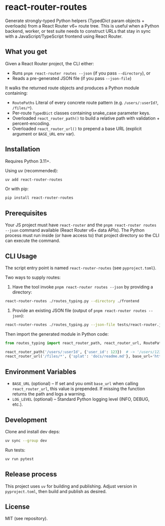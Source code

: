 # react-router-routes

Generate strongly-typed Python helpers (TypedDict param objects + overloads) from a React Router v6+ route tree. This is useful when a Python backend, worker, or test suite needs to construct URLs that stay in sync with a JavaScript/TypeScript frontend using React Router.

## What you get

Given a React Router project, the CLI either:

* Runs `pnpm react-router routes --json` (if you pass `--directory`), or
* Reads a pre-generated JSON file (if you pass `--json-file`)

It walks the returned route objects and produces a Python module containing:

* `RoutePaths` Literal of every concrete route pattern (e.g. `/users/:userId?`, `/files/*`).
* Per-route `TypedDict` classes containing snake_case parameter keys.
* Overloaded `react_router_path()` to build a relative path with validation + percent-encoding.
* Overloaded `react_router_url()` to prepend a base URL (explicit argument or `BASE_URL` env var).

## Installation

Requires Python 3.11+.

Using uv (recommended):

```bash
uv add react-router-routes
```

Or with pip:

```bash
pip install react-router-routes
```

## Prerequisites

Your JS project must have `react-router` and the `pnpm react-router routes --json` command available (React Router v6+ data APIs). The Python process must run inside (or have access to) that project directory so the CLI can execute the command.

## CLI Usage

The script entry point is named `react-router-routes` (see `pyproject.toml`).

Two ways to supply routes:

1. Have the tool invoke `pnpm react-router routes --json` by providing a directory:

```bash
react-router-routes ./routes_typing.py --directory ./frontend
```

1. Provide an existing JSON file (output of `pnpm react-router routes --json`):

```bash
react-router-routes ./routes_typing.py --json-file tests/react-router.json
```

Then import the generated module in Python code:

```python
from routes_typing import react_router_path, react_router_url, RoutePaths

react_router_path('/users/:userId', {'user_id': 123})  # -> '/users/123'
react_router_url('/files/*', {'splat': 'docs/readme.md'}, base_url='https://example.com')
```

 
## Environment Variables

* `BASE_URL` (optional) – If set and you omit `base_url` when calling `react_router_url`, this value is prepended. If missing the function returns the path and logs a warning.
* `LOG_LEVEL` (optional) – Standard Python logging level (INFO, DEBUG, etc.).

 
## Development

Clone and install dev deps:

```bash
uv sync --group dev
```

Run tests:

```bash
uv run pytest
```

 
## Release process

This project uses `uv` for building and publishing. Adjust version in `pyproject.toml`, then build and publish as desired.

 
## License

MIT (see repository).
